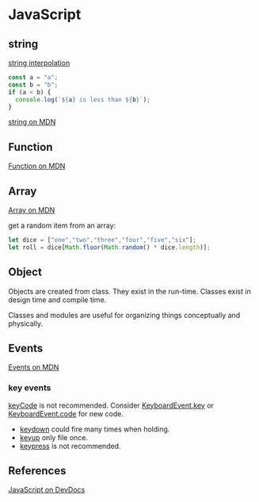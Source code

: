 # JavaScript

## string

[string interpolation](https://en.wikipedia.org/wiki/String_interpolation)

```js
const a = "a";
const b = "b";
if (a < b) {
  console.log(`${a} is less than ${b}`);
}
```

[string on MDN](https://developer.mozilla.org/en-US/docs/Web/JavaScript/Reference/Global_Objects/String)

## Function

[Function on MDN](https://developer.mozilla.org/en-US/docs/Web/JavaScript/Reference/Global_Objects/Function)

## Array

[Array on MDN](https://developer.mozilla.org/en-US/docs/Web/JavaScript/Reference/Global_Objects/Array)

get a random item from an array:

```js
let dice = ["one","two","three","four","five","six"];
let roll = dice[Math.floor(Math.random() * dice.length)];
```

## Object

Objects are created from class. They exist in the run-time. Classes exist in design time and compile time.

Classes and modules are useful for organizing things conceptually and physically.

## Events

[Events on MDN](https://developer.mozilla.org/en-US/docs/Web/Events)

### key events

[keyCode](https://developer.mozilla.org/en-US/docs/Web/API/KeyboardEvent/keyCode) is not recommended. Consider [KeyboardEvent.key](https://developer.mozilla.org/en-US/docs/Web/API/KeyboardEvent/key) or [KeyboardEvent.code](https://developer.mozilla.org/en-US/docs/Web/API/KeyboardEvent/keyCode) for new code.

* [keydown](https://developer.mozilla.org/en-US/docs/Web/API/Element/keydown_event) could fire many times when holding.
* [keyup](https://developer.mozilla.org/en-US/docs/Web/API/Element/keyup_event) only file once.
* [keypress](https://developer.mozilla.org/en-US/docs/Web/API/Element/keypress_event) is not recommended.

## References

[JavaScript on DevDocs](https://devdocs.io/javascript/)

